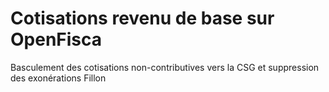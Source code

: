 Cotisations revenu de base sur OpenFisca
========================================

Basculement des cotisations non-contributives vers la CSG et suppression des exonérations Fillon
